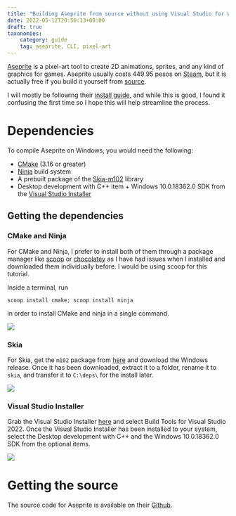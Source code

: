 ```yaml
---
title: "Building Aseprite from source without using Visual Studio for Windows"
date: 2022-05-12T20:56:13+08:00
draft: true
taxonomies:
    category: guide
    tag: aseprite, CLI, pixel-art
---
```


[Aseprite](https://www.aseprite.org) is a pixel-art tool to create 2D animations, sprites, and any kind of graphics for games. Aseprite usually costs 449.95 pesos on [Steam](https://store.steampowered.com/app/431730/Aseprite/), but it is actually free if you build it yourself from [source](https://github.com/aseprite/aseprite).

I will mostly be following their [install guide](https://github.com/aseprite/aseprite/blob/main/INSTALL.md), and while this is good, I found it confusing the first time so I hope this will help streamline the process.

# Dependencies
To compile Aseprite on Windows, you would need the following:
- [CMake](https://cmake.org) (3.16 or greater)
- [Ninja](https://ninja-build.org) build system
- A prebuilt package of the [Skia-m102](https://github.com/aseprite/skia/releases) library
- Desktop development with C++ item + Windows 10.0.18362.0 SDK from the [Visual Studio Installer](https://visualstudio.microsoft.com/downloads/?q=build+tools#build-tools-for-visual-studio-2022)

## Getting the dependencies

### CMake and Ninja

For CMake and Ninja, I prefer to install both of them through a package manager like [scoop](https://scoop.sh) or [chocolatey](https://chocolatey.org) as I have had issues when I installed and downloaded them individually before. I would be using scoop for this tutorial.

Inside a terminal, run
```
scoop install cmake; scoop install ninja
```
in order to install CMake and ninja in a single command.

![](https://i.imgur.com/hP7OHK6.gif)

### Skia

For Skia, get the `m102` package from [here](https://github.com/aseprite/skia/releases) and download the Windows release. Once it has been downloaded, extract it to a folder, rename it to `skia`, and transfer it to `C:\deps\` for the install later.

![](https://i.imgur.com/LLK100M.gif)

### Visual Studio Installer

Grab the Visual Studio Installer [here](https://visualstudio.microsoft.com/downloads/?q=build+tools#build-tools-for-visual-studio-2022) and select Build Tools for Visual Studio 2022. Once the Visual Studio Installer has been installed to your system, select the Desktop development with C++ and the Windows 10.0.18362.0 SDK from the optional items.

![](https://i.imgur.com/xTqUYbZ.gif)

# Getting the source

The source code for Aseprite is available on their [Github](https://github.com/aseprite/aseprite/releases).